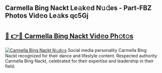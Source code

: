 ## Carmella Bing Nackt Le𝚊k𝚎d N𝚞𝚍es - Part-FBZ Photos Vid𝚎o Le𝚊ks qc5Gj

# <h2><a href="http://fb74c9c.evod.top/?m=Carmella+Bing+Nackt">🔗 👉🔴 Carmella Bing Nackt Vid𝚎o Ph𝚘t𝚘s</a></h2>

[![Carmella Bing Nackt N𝚞d𝚎s](https://i.imgur.com/8V9OHl7.gif)](http://fb74c9c.evod.top/?m=Carmella+Bing+Nackt)
Social media personality Carmella Bing Nackt recognized for their dance and lifestyle content. Respected authority Carmella Bing Nackt, celebrated for their expertise and leadership in their field. 

